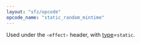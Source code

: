 ```yaml
---
layout: "sfz/opcode"
opcode_name: "static_random_mintime"
---
```

Used under the `‹effect›` header, with [type]=`static`.

[type]: type#static
